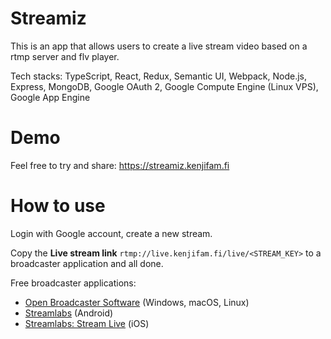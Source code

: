 # Streamiz

This is an app that allows users to create a live stream video based on a rtmp server and flv player.

Tech stacks: TypeScript, React, Redux, Semantic UI, Webpack, Node.js, Express, MongoDB, Google OAuth 2, Google Compute Engine (Linux VPS), Google App Engine

# Demo

Feel free to try and share: https://streamiz.kenjifam.fi

# How to use

Login with Google account, create a new stream.

Copy the <b>Live stream link</b> `rtmp://live.kenjifam.fi/live/<STREAM_KEY>` to a broadcaster application and all done.

Free broadcaster applications: 
- [Open Broadcaster Software](https://obsproject.com/download) (Windows, macOS, Linux)
- [Streamlabs](https://play.google.com/store/apps/details?id=com.streamlabs) (Android)
- [Streamlabs: Stream Live](https://itunes.apple.com/us/app/streamlabs-stream-live/id1294578643) (iOS)
